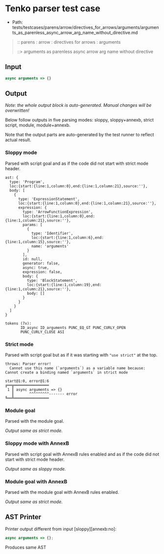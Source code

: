 # Tenko parser test case

- Path: tests/testcases/parens/arrow/directives_for_arrows/arguments/arguments_as_parenless_async_arrow_arg_name_without_directive.md

> :: parens : arrow : directives for arrows : arguments
>
> ::> arguments as parenless async arrow arg name without directive

## Input

`````js
async arguments => {}
`````

## Output

_Note: the whole output block is auto-generated. Manual changes will be overwritten!_

Below follow outputs in five parsing modes: sloppy, sloppy+annexb, strict script, module, module+annexb.

Note that the output parts are auto-generated by the test runner to reflect actual result.

### Sloppy mode

Parsed with script goal and as if the code did not start with strict mode header.

`````
ast: {
  type: 'Program',
  loc:{start:{line:1,column:0},end:{line:1,column:21},source:''},
  body: [
    {
      type: 'ExpressionStatement',
      loc:{start:{line:1,column:0},end:{line:1,column:21},source:''},
      expression: {
        type: 'ArrowFunctionExpression',
        loc:{start:{line:1,column:0},end:{line:1,column:21},source:''},
        params: [
          {
            type: 'Identifier',
            loc:{start:{line:1,column:6},end:{line:1,column:15},source:''},
            name: 'arguments'
          }
        ],
        id: null,
        generator: false,
        async: true,
        expression: false,
        body: {
          type: 'BlockStatement',
          loc:{start:{line:1,column:19},end:{line:1,column:21},source:''},
          body: []
        }
      }
    }
  ]
}

tokens (7x):
       ID_async ID_arguments PUNC_EQ_GT PUNC_CURLY_OPEN
       PUNC_CURLY_CLOSE ASI
`````

### Strict mode

Parsed with script goal but as if it was starting with `"use strict"` at the top.

`````
throws: Parser error!
  Cannot use this name (`arguments`) as a variable name because: Cannot create a binding named `arguments` in strict mode

start@1:0, error@1:6
╔══╦════════════════
 1 ║ async arguments => {}
   ║       ^^^^^^^^^------- error
╚══╩════════════════

`````

### Module goal

Parsed with the module goal.

_Output same as strict mode._

### Sloppy mode with AnnexB

Parsed with script goal with AnnexB rules enabled and as if the code did not start with strict mode header.

_Output same as sloppy mode._

### Module goal with AnnexB

Parsed with the module goal with AnnexB rules enabled.

_Output same as strict mode._

## AST Printer

Printer output different from input [sloppy][annexb:no]:

````js
async arguments => {};
````

Produces same AST
